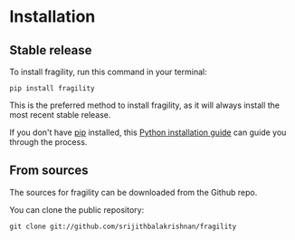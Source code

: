 # Installation

## Stable release

To install fragility, run this command in your terminal:

```
pip install fragility
```

This is the preferred method to install fragility, as it will always install the most recent stable release.

If you don't have [pip](https://pip.pypa.io) installed, this [Python installation guide](http://docs.python-guide.org/en/latest/starting/installation/) can guide you through the process.

## From sources

The sources for fragility can be downloaded from the Github repo.

You can clone the public repository:

```
git clone git://github.com/srijithbalakrishnan/fragility
```
